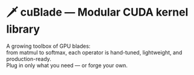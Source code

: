 # 🗡️ cuBlade — Modular CUDA kernel library

A growing toolbox of GPU blades:  
from matmul to softmax, each operator is hand-tuned, lightweight, and production-ready.  
Plug in only what you need — or forge your own.

